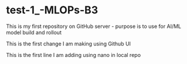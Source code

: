 # test-1_-MLOPs-B3
This is my first repository on GitHub server - purpose is to use for AI/ML model build and rollout

This is the first change I am making using Github UI

This is the first line I am adding using nano in local repo
